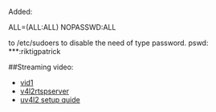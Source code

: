 

Added: 

<user name> ALL=(ALL:ALL) NOPASSWD:ALL

to /etc/sudoers to disable the need of type password.
pswd: ***:riktigpatrick


##Streaming video:
* [vid1](https://codecalamity.com/raspberry-pi-hardware-accelerated-h264-webcam-security-camera/)
* [v4l2rtspserver](https://github.com/mpromonet/v4l2rtspserver)
* [uv4l2 setup quide](http://www.davidhunt.ie/raspberry-pi-high-quality-camera-setup-for-low-latency-video-conferencing/)



